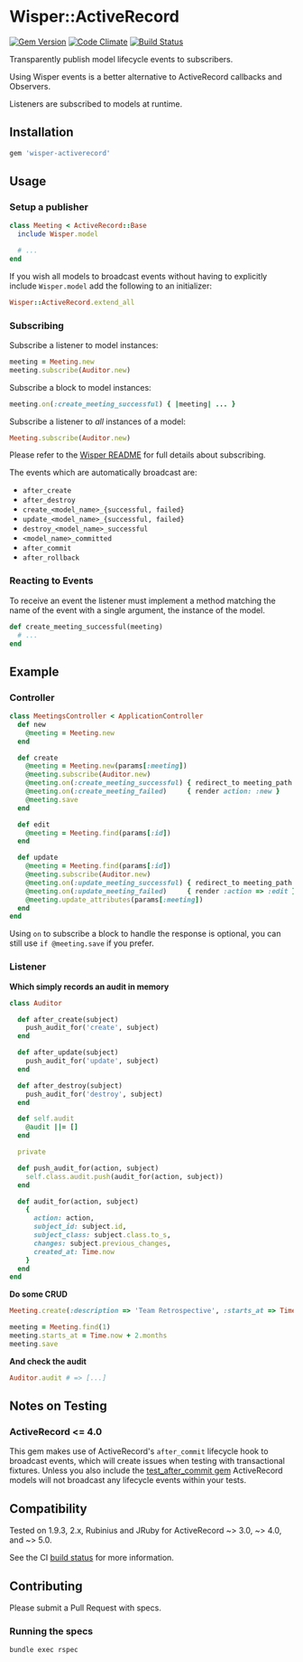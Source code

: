 # Wisper::ActiveRecord

[![Gem Version](https://badge.fury.io/rb/wisper-activerecord.png)](http://badge.fury.io/rb/wisper-activerecord)
[![Code Climate](https://codeclimate.com/github/krisleech/wisper-activerecord.png)](https://codeclimate.com/github/krisleech/wisper-activerecord)
[![Build Status](https://travis-ci.org/krisleech/wisper-activerecord.png?branch=master)](https://travis-ci.org/krisleech/wisper-activerecord)

Transparently publish model lifecycle events to subscribers.

Using Wisper events is a better alternative to ActiveRecord callbacks and Observers.

Listeners are subscribed to models at runtime.

## Installation

```ruby
gem 'wisper-activerecord'
```

## Usage

### Setup a publisher

```ruby
class Meeting < ActiveRecord::Base
  include Wisper.model

  # ...
end
```

If you wish all models to broadcast events without having to explicitly include
`Wisper.model` add the following to an initializer:

```ruby
Wisper::ActiveRecord.extend_all
```

### Subscribing

Subscribe a listener to model instances:

```ruby
meeting = Meeting.new
meeting.subscribe(Auditor.new)
```

Subscribe a block to model instances:

```ruby
meeting.on(:create_meeting_successful) { |meeting| ... }
```

Subscribe a listener to _all_ instances of a model:

```ruby
Meeting.subscribe(Auditor.new)
```

Please refer to the [Wisper README](https://github.com/krisleech/wisper) for full details about subscribing.

The events which are automatically broadcast are:

* `after_create`
* `after_destroy`
* `create_<model_name>_{successful, failed}`
* `update_<model_name>_{successful, failed}`
* `destroy_<model_name>_successful`
* `<model_name>_committed`
* `after_commit`
* `after_rollback`

### Reacting to Events

To receive an event the listener must implement a method matching the name of
the event with a single argument, the instance of the model.

```ruby
def create_meeting_successful(meeting)
  # ...
end
```

## Example

### Controller

```ruby
class MeetingsController < ApplicationController
  def new
    @meeting = Meeting.new
  end

  def create
    @meeting = Meeting.new(params[:meeting])
    @meeting.subscribe(Auditor.new)
    @meeting.on(:create_meeting_successful) { redirect_to meeting_path }
    @meeting.on(:create_meeting_failed)     { render action: :new }
    @meeting.save
  end

  def edit
    @meeting = Meeting.find(params[:id])
  end

  def update
    @meeting = Meeting.find(params[:id])
    @meeting.subscribe(Auditor.new)
    @meeting.on(:update_meeting_successful) { redirect_to meeting_path }
    @meeting.on(:update_meeting_failed)     { render :action => :edit }
    @meeting.update_attributes(params[:meeting])
  end
end
```

Using `on` to subscribe a block to handle the response is optional,
you can still use `if @meeting.save` if you prefer.

### Listener

**Which simply records an audit in memory**

```ruby
class Auditor

  def after_create(subject)
    push_audit_for('create', subject)
  end

  def after_update(subject)
    push_audit_for('update', subject)
  end

  def after_destroy(subject)
    push_audit_for('destroy', subject)
  end

  def self.audit
    @audit ||= []
  end

  private

  def push_audit_for(action, subject)
    self.class.audit.push(audit_for(action, subject))
  end

  def audit_for(action, subject)
    {
      action: action,
      subject_id: subject.id,
      subject_class: subject.class.to_s,
      changes: subject.previous_changes,
      created_at: Time.now
    }
  end
end
```

**Do some CRUD**

```ruby
Meeting.create(:description => 'Team Retrospective', :starts_at => Time.now + 2.days)

meeting = Meeting.find(1)
meeting.starts_at = Time.now + 2.months
meeting.save
```

**And check the audit**

```ruby
Auditor.audit # => [...]
```

## Notes on Testing 

### ActiveRecord <= 4.0

This gem makes use of ActiveRecord's `after_commit` lifecycle hook to broadcast events, which will create issues when testing with transactional fixtures.  Unless you also include the [test_after_commit gem](https://github.com/grosser/test_after_commit) ActiveRecord models will not broadcast any lifecycle events within your tests.


## Compatibility

Tested on 1.9.3, 2.x, Rubinius and JRuby for ActiveRecord ~> 3.0, ~> 4.0, and ~> 5.0.

See the CI [build status](https://travis-ci.org/krisleech/wisper-activerecord) for more information.

## Contributing

Please submit a Pull Request with specs.

### Running the specs

```
bundle exec rspec
```
